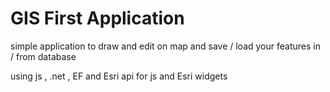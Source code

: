 # GIS First Application 

simple application to draw and edit on map and
save / load your features in / from   database 

using js , .net , EF 
and  Esri api for js and Esri widgets 
